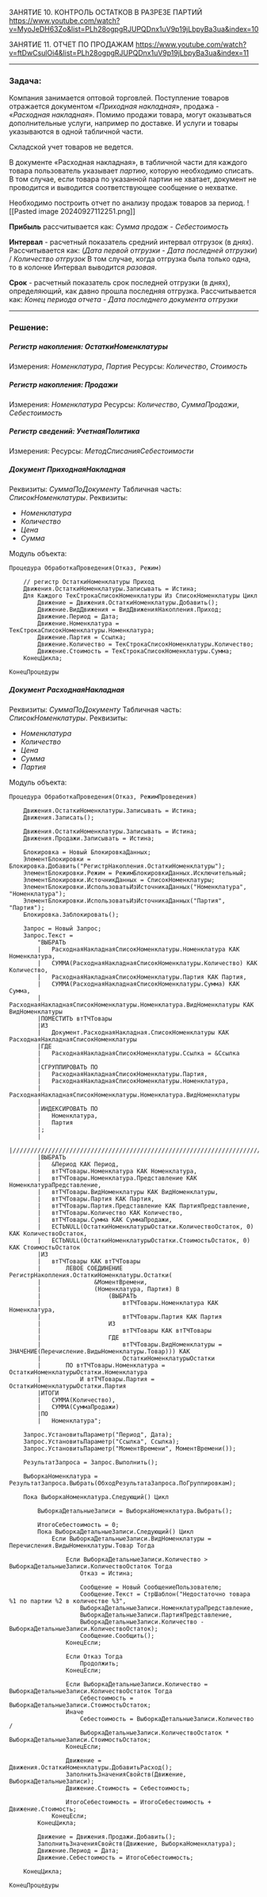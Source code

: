 ЗАНЯТИЕ 10. КОНТРОЛЬ ОСТАТКОВ В РАЗРЕЗЕ ПАРТИЙ
https://www.youtube.com/watch?v=MyoJeDH63Zo&list=PLh28ogpgRJUPQDnx1uV9p19jLbpyBa3ua&index=10

ЗАНЯТИЕ 11. ОТЧЕТ ПО ПРОДАЖАМ
https://www.youtube.com/watch?v=ftDwCsulOi4&list=PLh28ogpgRJUPQDnx1uV9p19jLbpyBa3ua&index=11

---
### Задача:

Компания занимается оптовой торговлей. Поступление товаров отражается документом «*Приходная накладная*», продажа - «*Расходная накладная*». Помимо продажи товара, могут оказываться дополнительные услуги, например по доставке. И услуги и товары указываются в одной табличной части.

Складской учет товаров не ведется.

В документе «Расходная накладная», в табличной части для каждого товара пользователь указывает *партию*, которую необходимо списать. В том случае, если товара по указанной партии не хватает, документ не проводится и выводится соответствующее сообщение о нехватке.

Необходимо построить отчет по анализу продаж товаров за период.
![[Pasted image 20240927112251.png]]

**Прибыль** рассчитывается как: *Сумма продаж* - *Себестоимость*

**Интервал** - расчетный показатель средний интервал отгрузок (в днях). 
Рассчитывается как: (*Дата первой отгрузки* - *Дата последней отгрузки*) / *Количество отгрузок*
В том случае, когда отгрузка была только одна, то в колонке Интервал выводится *разовая*.

**Срок** - расчетный показатель срок последней отгрузки (в днях), определяющий, как давно прошла последняя отгрузка. 
Рассчитывается как: *Конец периода отчета* - *Дата последнего документа отгрузки*

---
### Решение:
##### Регистр накопления: **ОстаткиНоменклатуры**
Измерения: *Номенклатура*, *Партия*
Ресурсы: *Количество*, *Стоимость*

##### Регистр накопления: **Продажи**
Измерения: *Номенклатура*
Ресурсы: *Количество*, *СуммаПродажи*, *Себестоимость*

##### Регистр сведений: **УчетнаяПолитика**
Измерения: 
Ресурсы: *МетодСписанияСебестоимости*

##### Документ **ПриходнаяНакладная**
Реквизиты: *СуммаПоДокументу*
Табличная часть: *СписокНоменклатуры*. Реквизиты:
- *Номенклатура*
- *Количество*
- *Цена*
- *Сумма*

Модуль объекта:
```bsl
Процедура ОбработкаПроведения(Отказ, Режим)

	// регистр ОстаткиНоменклатуры Приход
	Движения.ОстаткиНоменклатуры.Записывать = Истина;
	Для Каждого ТекСтрокаСписокНоменклатуры Из СписокНоменклатуры Цикл
		Движение = Движения.ОстаткиНоменклатуры.Добавить();
		Движение.ВидДвижения = ВидДвиженияНакопления.Приход;
		Движение.Период = Дата;
		Движение.Номенклатура = ТекСтрокаСписокНоменклатуры.Номенклатура;
		Движение.Партия = Ссылка;
		Движение.Количество = ТекСтрокаСписокНоменклатуры.Количество;
		Движение.Стоимость = ТекСтрокаСписокНоменклатуры.Сумма;
	КонецЦикла;

КонецПроцедуры
```

##### Документ **РасходнаяНакладная**
Реквизиты: *СуммаПоДокументу*
Табличная часть: *СписокНоменклатуры*. Реквизиты:
- *Номенклатура*
- *Количество*
- *Цена*
- *Сумма*
- *Партия*

Модуль объекта:
```bsl
Процедура ОбработкаПроведения(Отказ, РежимПроведения)
	
	Движения.ОстаткиНоменклатуры.Записывать = Истина;
	Движения.Записать();
	
	Движения.ОстаткиНоменклатуры.Записывать = Истина;
	Движения.Продажи.Записывать = Истина;
	
	Блокировка = Новый БлокировкаДанных;
	ЭлементБлокировки = Блокировка.Добавить("РегистрНакопления.ОстаткиНоменклатуры");
	ЭлементБлокировки.Режим = РежимБлокировкиДанных.Исключительный;
	ЭлементБлокировки.ИсточникДанных = СписокНоменклатуры;
	ЭлементБлокировки.ИспользоватьИзИсточникаДанных("Номенклатура", "Номенклатура");
	ЭлементБлокировки.ИспользоватьИзИсточникаДанных("Партия",       "Партия");
	Блокировка.Заблокировать();
	
	Запрос = Новый Запрос;
	Запрос.Текст = 
		"ВЫБРАТЬ
		|	РасходнаяНакладнаяСписокНоменклатуры.Номенклатура КАК Номенклатура,
		|	СУММА(РасходнаяНакладнаяСписокНоменклатуры.Количество) КАК Количество,
		|	РасходнаяНакладнаяСписокНоменклатуры.Партия КАК Партия,
		|	СУММА(РасходнаяНакладнаяСписокНоменклатуры.Сумма) КАК Сумма,
		|	РасходнаяНакладнаяСписокНоменклатуры.Номенклатура.ВидНоменклатуры КАК ВидНоменклатуры
		|ПОМЕСТИТЬ втТЧТовары
		|ИЗ
		|	Документ.РасходнаяНакладная.СписокНоменклатуры КАК РасходнаяНакладнаяСписокНоменклатуры
		|ГДЕ
		|	РасходнаяНакладнаяСписокНоменклатуры.Ссылка = &Ссылка
		|
		|СГРУППИРОВАТЬ ПО
		|	РасходнаяНакладнаяСписокНоменклатуры.Партия,
		|	РасходнаяНакладнаяСписокНоменклатуры.Номенклатура,
		|	РасходнаяНакладнаяСписокНоменклатуры.Номенклатура.ВидНоменклатуры
		|
		|ИНДЕКСИРОВАТЬ ПО
		|	Номенклатура,
		|	Партия
		|;
		|
		|////////////////////////////////////////////////////////////////////////////////
		|ВЫБРАТЬ
		|	&Период КАК Период,
		|	втТЧТовары.Номенклатура КАК Номенклатура,
		|	втТЧТовары.Номенклатура.Представление КАК НоменклатураПредставление,
		|	втТЧТовары.ВидНоменклатуры КАК ВидНоменклатуры,
		|	втТЧТовары.Партия КАК Партия,
		|	втТЧТовары.Партия.Представление КАК ПартияПредставление,
		|	втТЧТовары.Количество КАК Количество,
		|	втТЧТовары.Сумма КАК СуммаПродажи,
		|	ЕСТЬNULL(ОстаткиНоменклатурыОстатки.КоличествоОстаток, 0) КАК КоличествоОстаток,
		|	ЕСТЬNULL(ОстаткиНоменклатурыОстатки.СтоимостьОстаток, 0) КАК СтоимостьОстаток
		|ИЗ
		|	втТЧТовары КАК втТЧТовары
		|		ЛЕВОЕ СОЕДИНЕНИЕ РегистрНакопления.ОстаткиНоменклатуры.Остатки(
		|				&МоментВремени,
		|				(Номенклатура, Партия) В
		|					(ВЫБРАТЬ
		|						втТЧТовары.Номенклатура КАК Номенклатура,
		|						втТЧТовары.Партия КАК Партия
		|					ИЗ
		|						втТЧТовары КАК втТЧТовары
		|					ГДЕ
		|						втТЧТовары.ВидНоменклатуры = ЗНАЧЕНИЕ(Перечисление.ВидыНоменклатуры.Товар))) КАК 
		|						ОстаткиНоменклатурыОстатки
		|		ПО втТЧТовары.Номенклатура = ОстаткиНоменклатурыОстатки.Номенклатура
		|			И втТЧТовары.Партия = ОстаткиНоменклатурыОстатки.Партия
		|ИТОГИ
		|	СУММА(Количество),
		|	СУММА(СуммаПродажи)
		|ПО
		|	Номенклатура";
	
	Запрос.УстановитьПараметр("Период", Дата);
	Запрос.УстановитьПараметр("Ссылка", Ссылка);
	Запрос.УстановитьПараметр("МоментВремени", МоментВремени());
	
	РезультатЗапроса = Запрос.Выполнить();
	
	ВыборкаНоменклатура = РезультатЗапроса.Выбрать(ОбходРезультатаЗапроса.ПоГруппировкам);
	
	Пока ВыборкаНоменклатура.Следующий() Цикл
		
		ВыборкаДетальныеЗаписи = ВыборкаНоменклатура.Выбрать();
		
		ИтогоСебестоимость = 0;
		Пока ВыборкаДетальныеЗаписи.Следующий() Цикл
			Если ВыборкаДетальныеЗаписи.ВидНоменклатуры = Перечисления.ВидыНоменклатуры.Товар Тогда
			
				Если ВыборкаДетальныеЗаписи.Количество > ВыборкаДетальныеЗаписи.КоличествоОстаток Тогда
					Отказ = Истина;
					
					Сообщение = Новый СообщениеПользователю;
					Сообщение.Текст = СтрШаблон("Недостаточно товара %1 по партии %2 в количестве %3",
					ВыборкаДетальныеЗаписи.НоменклатураПредставление, 
					ВыборкаДетальныеЗаписи.ПартияПредставление,
					ВыборкаДетальныеЗаписи.Количество - ВыборкаДетальныеЗаписи.КоличествоОстаток);
					Сообщение.Сообщить();
				КонецЕсли;
				
				Если Отказ Тогда
					Продолжить;
				КонецЕсли;
				
				Если ВыборкаДетальныеЗаписи.Количество = ВыборкаДетальныеЗаписи.КоличествоОстаток Тогда
					Себестоимость = ВыборкаДетальныеЗаписи.СтоимостьОстаток;
				Иначе
					Себестоимость = ВыборкаДетальныеЗаписи.Количество / 
					ВыборкаДетальныеЗаписи.КоличествоОстаток * ВыборкаДетальныеЗаписи.СтоимостьОстаток;
				КонецЕсли;
				
				Движение = Движения.ОстаткиНоменклатуры.ДобавитьРасход();
				ЗаполнитьЗначенияСвойств(Движение, ВыборкаДетальныеЗаписи);
				Движение.Стоимость = Себестоимость;
				
				ИтогоСебестоимость = ИтогоСебестоимость + Движение.Стоимость;
			КонецЕсли;
		КонецЦикла;
		
		Движение = Движения.Продажи.Добавить();
		ЗаполнитьЗначенияСвойств(Движение, ВыборкаНоменклатура);
		Движение.Период = Дата;
		Движение.Себестоимость = ИтогоСебестоимость;
		
	КонецЦикла;
	
КонецПроцедуры
```